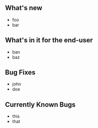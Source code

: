 <!-- Please fill this template when PRing to master -->
<!-- PLEASE USE NON-TECHNICAL LANGUAGE when PRing to master-->
<!-- Please make sure the PR to master title only contains the version number: vX.X.X -->

## What's new
<!-- A list of features or improvements introduced in this release -->
- foo
- bar

## What's in it for the end-user
<!-- This is especially needed for non-frontend stuff -->
<!-- A distillation of how this will help/affect the end user (now, or along with other changes) -->
- ban
- baz

## Bug Fixes
<!-- The bugs fixed in this PR -->
- john
- doe

## Currently Known Bugs
<!-- The currently known bugs that still stand, you can delete this section if there's none -->
- this
- that
